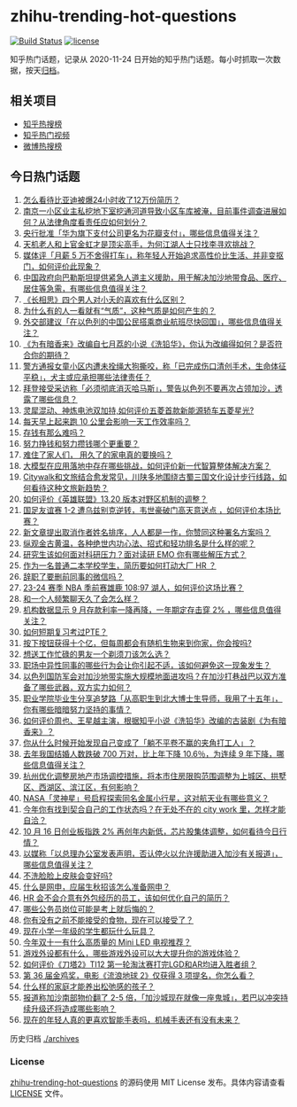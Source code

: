 # zhihu-trending-hot-questions

[![Build Status](https://github.com/justjavac/zhihu-trending-hot-questions/workflows/ci/badge.svg?branch=master)](https://github.com/justjavac/zhihu-trending-hot-questions/actions)
[![license](https://img.shields.io/github/license/justjavac/zhihu-trending-hot-questions)](https://github.com/justjavac/zhihu-trending-hot-questions/blob/master/LICENSE)

知乎热门话题，记录从 2020-11-24
日开始的知乎热门话题。每小时抓取一次数据，按天[归档](./archives)。

## 相关项目

- [知乎热搜榜](https://github.com/justjavac/zhihu-trending-top-search)
- [知乎热门视频](https://github.com/justjavac/zhihu-trending-hot-video)
- [微博热搜榜](https://github.com/justjavac/weibo-trending-hot-search)

## 今日热门话题

<!-- BEGIN -->
<!-- 最后更新时间 Tue Oct 17 2023 02:20:08 GMT+0800 (China Standard Time) -->

1. [怎么看待比亚迪被爆24小时收了12万份简历？](https://www.zhihu.com/question/626206250)
1. [南京一小区业主私挖地下室挖通河道导致小区车库被淹，目前事件调查进展如何？从法律角度看责任应如何划分？](https://www.zhihu.com/question/626313996)
1. [央行批准「华为旗下支付公司更名为花瓣支付」，哪些信息值得关注？](https://www.zhihu.com/question/626374139)
1. [天机老人和上官金虹才是顶尖高手，为何江湖人士只找李寻欢挑战？](https://www.zhihu.com/question/626071663)
1. [媒体评「月薪 5 万不舍得打车」，称年轻人开始追求高性价比生活、并非变抠门，如何评价此现象？](https://www.zhihu.com/question/626306424)
1. [中国政府向巴勒斯坦提供紧急人道主义援助，用于解决加沙地带食品、医疗、居住等急需，有哪些信息值得关注？](https://www.zhihu.com/question/626355093)
1. [《长相思》四个男人对小夭的喜欢有什么区别？](https://www.zhihu.com/question/626209730)
1. [为什么有的人一看就有“气质”，这种气质是如何产生的？](https://www.zhihu.com/question/439868962)
1. [外交部建议「在以色列的中国公民搭乘商业航班尽快回国」，哪些信息值得关注？](https://www.zhihu.com/question/626345099)
1. [《为有暗香来》改编自七月荔的小说《洗铅华》，你认为改编得如何？是否符合你的期待？](https://www.zhihu.com/question/625974294)
1. [警方通报女童小区内遭未拴绳大狗撕咬，称「已完成伤口清创手术，生命体征平稳」，犬主或应承担哪些法律责任？](https://www.zhihu.com/question/626345437)
1. [拜登接受采访称「必须彻底消灭哈马斯」，警告以色列不要再次占领加沙，透露了哪些信息？](https://www.zhihu.com/question/626299815)
1. [灵犀混动、神炼电池双加持,如何评价五菱首款新能源轿车五菱星光?](https://www.zhihu.com/question/626309227)
1. [每天早上起来跑 10 公里会影响一天工作效率吗？](https://www.zhihu.com/question/625203014)
1. [存钱有那么难吗？](https://www.zhihu.com/question/626207222)
1. [努力挣钱和努力攒钱哪个更重要？](https://www.zhihu.com/question/626207744)
1. [难住了家人们， 用久了的家电真的要换吗？](https://www.zhihu.com/question/626336022)
1. [大模型在应用落地中存在哪些挑战，如何评价新一代智算整体解决方案？](https://www.zhihu.com/question/626392355)
1. [Citywalk和文旅结合愈发常见，川陕多地围绕古蜀三国文化设计步行线路，如何看待这种文旅新趋势？](https://www.zhihu.com/question/626229222)
1. [如何评价《英雄联盟》13.20 版本对野区机制的调整？](https://www.zhihu.com/question/626204790)
1. [国足友谊赛 1-2 遭乌兹别克逆转，韦世豪破门高天意送点 ，如何评价本场比赛？](https://www.zhihu.com/question/626374885)
1. [新文章提出取消作者姓名排序，人人都是一作，你赞同这种署名方案吗？](https://www.zhihu.com/question/601857583)
1. [纵观金古黄温，各种绝世内功心法、招式和轻功排名是什么样的呢？](https://www.zhihu.com/question/625450658)
1. [研究生该如何面对科研压力？面对读研 EMO 你有哪些解压方式？](https://www.zhihu.com/question/623119507)
1. [作为一名普通二本学校学生，简历要如何打动大厂 HR ？](https://www.zhihu.com/question/622553890)
1. [辞职了要删前同事的微信吗？](https://www.zhihu.com/question/625925903)
1. [23-24 赛季 NBA 季前赛雄鹿 108:97 湖人，如何评价这场比赛？](https://www.zhihu.com/question/626295567)
1. [和一个人频繁聊天久了会怎么样？](https://www.zhihu.com/question/617707484)
1. [机构数据显示 9 月存款利率一降再降，一年期定存击穿 2% ，哪些信息值得关注？](https://www.zhihu.com/question/626315998)
1. [如何短期复习考过PTE？](https://www.zhihu.com/question/331902888)
1. [按下按钮获得十个亿，但每周都会有随机生物来到你家，你会按吗?](https://www.zhihu.com/question/607969602)
1. [想送工作忙碌的男友一个剃须刀该怎么选？](https://www.zhihu.com/question/622957429)
1. [职场中异性同事的哪些行为会让你引起不适，该如何避免这一现象发生？](https://www.zhihu.com/question/626322444)
1. [以色列国防军会对加沙地带实施大规模地面进攻吗？在加沙打巷战巴以双方准备了哪些武器，双方实力如何？](https://www.zhihu.com/question/626306322)
1. [职业学院毕业生分享追梦路「从高职生到北大博士生导师，我用了十五年」，你有哪些暗暗努力坚持的事情？](https://www.zhihu.com/question/625613408)
1. [如何评价周也、王星越主演，根据知乎小说《洗铅华》改编的古装剧《为有暗香来》？](https://www.zhihu.com/question/625972772)
1. [你从什么时候开始发现自己变成了「躺不平卷不赢的夹角打工人」？](https://www.zhihu.com/question/626347399)
1. [去年我国结婚人数跌破 700 万对，比上年下降 10.6％，为连续 9 年下降，哪些信息值得关注？](https://www.zhihu.com/question/626252873)
1. [杭州优化调整房地产市场调控措施，将本市住房限购范围调整为上城区、拱墅区、西湖区、滨江区，有何影响？](https://www.zhihu.com/question/626305100)
1. [NASA「灵神星」号启程探索同名金属小行星，这对航天业有哪些意义？](https://www.zhihu.com/question/623693248)
1. [今年你有找到契合自己的工作状态吗？在无处不在的 city work 里，怎样才能自洽？](https://www.zhihu.com/question/625828128)
1. [10 月 16 日创业板指跌 2% 再创年内新低，芯片股集体调整，如何看待今日行情？](https://www.zhihu.com/question/626305076)
1. [以媒称「以总理办公室发表声明，否认停火以允许援助进入加沙有关报道」，哪些信息值得关注？](https://www.zhihu.com/question/626341690)
1. [不洗脸脸上皮肤会变好吗?](https://www.zhihu.com/question/625044560)
1. [什么是网申，应届生秋招该怎么准备网申？](https://www.zhihu.com/question/622554194)
1. [HR 会不会介意有外包经历的员工，该如何优化自己的简历？](https://www.zhihu.com/question/622554123)
1. [哪些公务员岗位可能是考上就后悔的？](https://www.zhihu.com/question/625607582)
1. [你有没有之前不能接受的食物，现在可以接受了？](https://www.zhihu.com/question/625926898)
1. [现在小学一年级的学生都玩什么玩具？](https://www.zhihu.com/question/20021551)
1. [今年双十一有什么高质量的 Mini LED 电视推荐？](https://www.zhihu.com/question/626335752)
1. [游戏外设都有什么，哪些游戏外设可以大大提升你的游戏体验？](https://www.zhihu.com/question/625691064)
1. [如何评价《刀塔2》TI12 第一轮淘汰赛打完LGD和AR均进入胜者组？](https://www.zhihu.com/question/626317677)
1. [第 36 届金鸡奖，电影《流浪地球 2》仅获得 3 项提名，你怎么看？](https://www.zhihu.com/question/626225985)
1. [什么样的家庭才能养出松弛感的孩子？](https://www.zhihu.com/question/621449512)
1. [报道称加沙南部物价翻了 2-5 倍，「加沙城现在就像一座鬼城」，若巴以冲突持续升级还将造成哪些影响？](https://www.zhihu.com/question/626299820)
1. [现在的年轻人真的更喜欢智能手表吗，机械手表还有没有未来？](https://www.zhihu.com/question/624684004)

<!-- END -->

历史归档 [./archives](./archives)

### License

[zhihu-trending-hot-questions](https://github.com/justjavac/zhihu-trending-hot-questions)
的源码使用 MIT License 发布。具体内容请查看 [LICENSE](./LICENSE) 文件。
